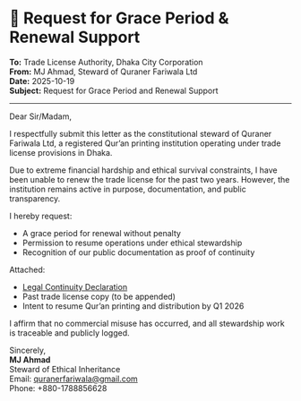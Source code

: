 # 📄 Request for Grace Period & Renewal Support

**To:** Trade License Authority, Dhaka City Corporation  
**From:** MJ Ahmad, Steward of Quraner Fariwala Ltd  
**Date:** 2025-10-19  
**Subject:** Request for Grace Period and Renewal Support

---

Dear Sir/Madam,

I respectfully submit this letter as the constitutional steward of Quraner Fariwala Ltd, a registered Qur’an printing institution operating under trade license provisions in Dhaka.

Due to extreme financial hardship and ethical survival constraints, I have been unable to renew the trade license for the past two years. However, the institution remains active in purpose, documentation, and public transparency.

I hereby request:

- A grace period for renewal without penalty  
- Permission to resume operations under ethical stewardship  
- Recognition of our public documentation as proof of continuity

Attached:

- [Legal Continuity Declaration](../quraner-fariwala-legal-continuity.md)  
- Past trade license copy (to be appended)  
- Intent to resume Qur’an printing and distribution by Q1 2026

I affirm that no commercial misuse has occurred, and all stewardship work is traceable and publicly logged.

Sincerely,  
**MJ Ahmad**  
Steward of Ethical Inheritance  
Email: quranerfariwala@gmail.com  
Phone: +880-1788856628


